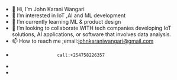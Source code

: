 - 👋 Hi, I’m John Karani Wangari
- 👀 I’m interested in  IoT ,AI and ML development
- 🌱 I’m currently learning ML & product design
- 💞️ I’m looking to collaborate WITH  tech companies developing IoT solutions, AI applications, or software that involves data analysis.
- 📫 How to reach me ;email:johnkaraniwangari@gmail.com
-                      call:+254758226357
- 
- 

<!---
JohnkWangari/JohnkWangari is a ✨ special ✨ repository because its `README.md` (this file) appears on your GitHub profile.
You can click the Preview link to take a look at your changes.
--->
